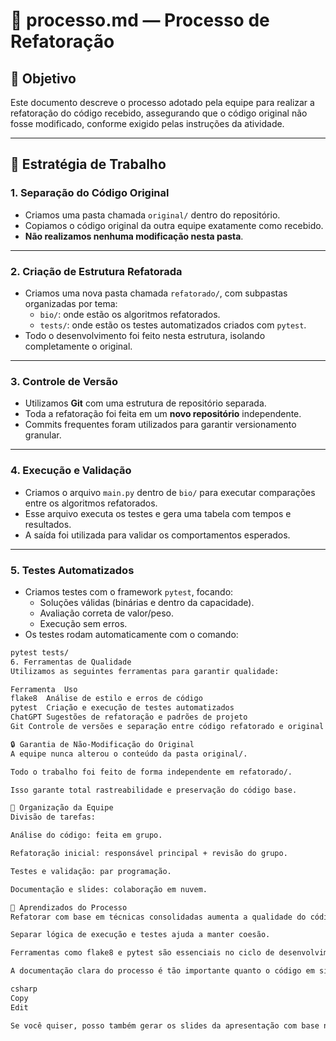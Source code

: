 # 🔄 processo.md — Processo de Refatoração

## 📌 Objetivo

Este documento descreve o processo adotado pela equipe para realizar a refatoração do código recebido, assegurando que o código original não fosse modificado, conforme exigido pelas instruções da atividade.

---

## 🧠 Estratégia de Trabalho

### 1. **Separação do Código Original**

- Criamos uma pasta chamada `original/` dentro do repositório.
- Copiamos o código original da outra equipe exatamente como recebido.
- **Não realizamos nenhuma modificação nesta pasta**.

---

### 2. **Criação de Estrutura Refatorada**

- Criamos uma nova pasta chamada `refatorado/`, com subpastas organizadas por tema:
  - `bio/`: onde estão os algoritmos refatorados.
  - `tests/`: onde estão os testes automatizados criados com `pytest`.
- Todo o desenvolvimento foi feito nesta estrutura, isolando completamente o original.

---

### 3. **Controle de Versão**

- Utilizamos **Git** com uma estrutura de repositório separada.
- Toda a refatoração foi feita em um **novo repositório** independente.
- Commits frequentes foram utilizados para garantir versionamento granular.

---

### 4. **Execução e Validação**

- Criamos o arquivo `main.py` dentro de `bio/` para executar comparações entre os algoritmos refatorados.
- Esse arquivo executa os testes e gera uma tabela com tempos e resultados.
- A saída foi utilizada para validar os comportamentos esperados.

---

### 5. **Testes Automatizados**

- Criamos testes com o framework `pytest`, focando:
  - Soluções válidas (binárias e dentro da capacidade).
  - Avaliação correta de valor/peso.
  - Execução sem erros.
- Os testes rodam automaticamente com o comando:

```bash
pytest tests/
6. Ferramentas de Qualidade
Utilizamos as seguintes ferramentas para garantir qualidade:

Ferramenta	Uso
flake8	Análise de estilo e erros de código
pytest	Criação e execução de testes automatizados
ChatGPT	Sugestões de refatoração e padrões de projeto
Git	Controle de versões e separação entre código refatorado e original

🔒 Garantia de Não-Modificação do Original
A equipe nunca alterou o conteúdo da pasta original/.

Todo o trabalho foi feito de forma independente em refatorado/.

Isso garante total rastreabilidade e preservação do código base.

👥 Organização da Equipe
Divisão de tarefas:

Análise do código: feita em grupo.

Refatoração inicial: responsável principal + revisão do grupo.

Testes e validação: par programação.

Documentação e slides: colaboração em nuvem.

🧠 Aprendizados do Processo
Refatorar com base em técnicas consolidadas aumenta a qualidade do código.

Separar lógica de execução e testes ajuda a manter coesão.

Ferramentas como flake8 e pytest são essenciais no ciclo de desenvolvimento.

A documentação clara do processo é tão importante quanto o código em si.

csharp
Copy
Edit

Se você quiser, posso também gerar os slides da apresentação com base nesse conteúdo. Deseja isso agora?





